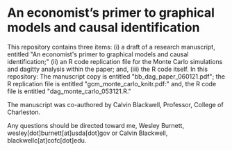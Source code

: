 # An economist’s primer to graphical models and causal identification

This repository contains three items: (i) a draft of a research manuscript, entitled "An economist's primer to graphical models and causal identification;" (ii) an R code replication file for the Monte Carlo simulations and dagitty analysis within the paper; and, (iii) the R code itself. In this repository: The manuscript copy is entitled "bb_dag_paper_060121.pdf"; the R replication file is entitled "gcm_monte_carlo_knitr.pdf:" and, the R code file is entitled "dag_monte_carlo_053121.R." 

The manuscript was co-authored by Calvin Blackwell, Professor, College of Charleston.

Any questions should be directed toward me, Wesley Burnett, wesley[dot]burnett[at]usda[dot]gov or Calvin Blackwell, blackwellc[at]cofc[dot]edu.
